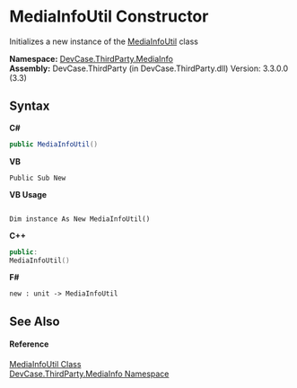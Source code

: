 # MediaInfoUtil Constructor 
 

Initializes a new instance of the <a href="T_DevCase_ThirdParty_MediaInfo_MediaInfoUtil">MediaInfoUtil</a> class

**Namespace:**&nbsp;<a href="N_DevCase_ThirdParty_MediaInfo">DevCase.ThirdParty.MediaInfo</a><br />**Assembly:**&nbsp;DevCase.ThirdParty (in DevCase.ThirdParty.dll) Version: 3.3.0.0 (3.3)

## Syntax

**C#**<br />
``` C#
public MediaInfoUtil()
```

**VB**<br />
``` VB
Public Sub New
```

**VB Usage**<br />
``` VB Usage

Dim instance As New MediaInfoUtil()
```

**C++**<br />
``` C++
public:
MediaInfoUtil()
```

**F#**<br />
``` F#
new : unit -> MediaInfoUtil
```


## See Also


#### Reference
<a href="T_DevCase_ThirdParty_MediaInfo_MediaInfoUtil">MediaInfoUtil Class</a><br /><a href="N_DevCase_ThirdParty_MediaInfo">DevCase.ThirdParty.MediaInfo Namespace</a><br />